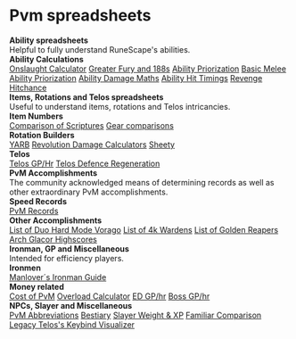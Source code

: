 # Pvm spreadsheets



<div class="flex-vertical whitney theme-dark">
<div class="chat flex-vertical flex-spacer">
<div class="content flex-spacer flex-horizontal">
<div class="flex-spacer flex-vertical messages-wrapper">
<div class="scroller-wrap">
<div class="scroller messages">
<div class="message-group hide-overflow">
<div class="comment">
<div class="message first">
<div class="accessory">

<div class="embed-wrapper">
<div class="embed-color-pill" style="background-color: rgb(0, 153, 255);"></div>
<div class="embed embed-rich">
<div class="embed-content">
<div class="embed-content-inner">

<div class="embed-title" ><strong>Ability spreadsheets</strong>
</div>
<div class="embed-description markup" >Helpful to fully understand RuneScape's abilities.
</div>
<div class="embed-fields"><div class="embed-field embed-field-inline" ><div class="embed-field-name" ><strong>Ability Calculations</strong>
</div><div class="embed-field-value markup" ><a title="" href="https://docs.google.com/spreadsheets/d/1mJ1wB-JhmWRnEpI4iRVnyRkP93Dk9lTxefr3bGd3Lnw/" target="_blank" rel="noreferrer">Onslaught Calculator</a>
<a title="" href="https://docs.google.com/spreadsheets/d/1beHYkyPKV-tj8eHlbRDQTRX9GkdFBKhBr89B8fKyuXI/edit#gid=1063393167" target="_blank" rel="noreferrer">Greater Fury and 188s</a>
<a title="" href="https://docs.google.com/spreadsheets/d/1OetEUz4xU5sg7pqmJBkkafmZIye8qoPOXprUPGhin14/edit?usp=sharing" target="_blank" rel="noreferrer">Ability Priorization</a>
<a title="" href="https://docs.google.com/document/d/1qfp33_-YUh_SOtD8NjchcjY6sL9_HeYH-ZpJrMqIb5M/edit?usp=sharing" target="_blank" rel="noreferrer">Basic Melee Ability Priorization</a>
<a title="" href="https://docs.google.com/spreadsheets/d/1dqGWf8SAQZs-Iagg8Qn27r0OoqzWSytLgWxYTv9vud4/" target="_blank" rel="noreferrer">Ability Damage Maths</a>
<a title="" href="https://docs.google.com/spreadsheets/d/17S4WGJ5iRVxy4kyn3tzrGDQb10O6tKAkNBnl7MaSE64/edit?usp=sharing" target="_blank" rel="noreferrer">Ability Hit Timings</a>
<a title="" href="https://docs.google.com/spreadsheets/d/1cvWVgLMNXwPoeduWS1_A-mojizvCruM0inHKrDHUiEQ/edit#gid=0/" target="_blank" rel="noreferrer">Revenge</a>
<a title="" href="https://docs.google.com/spreadsheets/d/1X0GwTMCpCW5plaV0Gdvgw_glPlj-y-UBDiKjHmTkGBM/edit#gid=1250242134" target="_blank" rel="noreferrer">Hitchance</a>
</div></div></div>
</div>

</div>


</div></div></div></div></div></div></div></div></div></div></div></div>   




<div class="flex-vertical whitney theme-dark">
<div class="chat flex-vertical flex-spacer">
<div class="content flex-spacer flex-horizontal">
<div class="flex-spacer flex-vertical messages-wrapper">
<div class="scroller-wrap">
<div class="scroller messages">
<div class="message-group hide-overflow">
<div class="comment">
<div class="message first">
<div class="accessory">

<div class="embed-wrapper">
<div class="embed-color-pill" style="background-color: rgb(0, 153, 255);"></div>
<div class="embed embed-rich">
<div class="embed-content">
<div class="embed-content-inner">

<div class="embed-title" ><strong>Items, Rotations and Telos spreadsheets</strong>
</div>
<div class="embed-description markup" >Useful to understand items, rotations and Telos intricancies.
</div>
<div class="embed-fields"><div class="embed-field embed-field-inline" ><div class="embed-field-name" ><strong>Item Numbers</strong>
</div><div class="embed-field-value markup" ><a title="" href="https://docs.google.com/spreadsheets/d/15R4kYTGZs_CSC7V3cRF-B5Wm2NLio1s-IT0UEI9JvoM/edit?usp=sharing" target="_blank" rel="noreferrer">Comparison of Scriptures</a>
<a title="" href="https://docs.google.com/spreadsheets/d/1oYtPZcjumdggxNqZYuWtrK-kCdtZo51oL7SExTEIHSw/edit?ouid=113319418153900565046&usp=sheets_home&ths=true" target="_blank" rel="noreferrer">Gear comparisons</a>
</div></div><div class="embed-field embed-field-inline" ><div class="embed-field-name" ><strong>Rotation Builders</strong>
</div><div class="embed-field-value markup" ><a title="" href="https://ryyhen.github.io/yarb/" target="_blank" rel="noreferrer">YARB</a>
<a title="" href="http://rs-revolution.herokuapp.com/bar/" target="_blank" rel="noreferrer">Revolution Damage Calculators</a>
<a title="" href="https://docs.google.com/spreadsheets/d/1RLoUtGDYaRWjQ4nA-sYnG1sfhjwe067o_V4-yIvOCeU/" target="_blank" rel="noreferrer">Sheety</a>
</div></div><div class="embed-field embed-field-inline" ><div class="embed-field-name" ><strong>Telos</strong>
</div><div class="embed-field-value markup" ><a title="" href="https://docs.google.com/spreadsheets/d/1RDqGgqRf_hjhhiIou41pHhXoLxvR913YO65zaMS0aRw/edit#gid=1826177397/" target="_blank" rel="noreferrer">Telos GP/Hr</a>
<a title="" href="https://docs.google.com/spreadsheets/d/1uUn2LNqHWPm1molD9Vr9zvmsoiOH1O0wuZVEdj9hQdg/edit#gid=473405741/" target="_blank" rel="noreferrer">Telos Defence Regeneration</a>
</div></div></div>
</div>

</div>


</div></div></div></div></div></div></div></div></div></div></div></div>   




<div class="flex-vertical whitney theme-dark">
<div class="chat flex-vertical flex-spacer">
<div class="content flex-spacer flex-horizontal">
<div class="flex-spacer flex-vertical messages-wrapper">
<div class="scroller-wrap">
<div class="scroller messages">
<div class="message-group hide-overflow">
<div class="comment">
<div class="message first">
<div class="accessory">

<div class="embed-wrapper">
<div class="embed-color-pill" style="background-color: rgb(0, 153, 255);"></div>
<div class="embed embed-rich">
<div class="embed-content">
<div class="embed-content-inner">

<div class="embed-title" ><strong>PvM Accomplishments</strong>
</div>
<div class="embed-description markup" >The community acknowledged means of determining records as well as other extraordinary PvM accomplishments.
</div>
<div class="embed-fields"><div class="embed-field embed-field-inline" ><div class="embed-field-name" ><strong>Speed Records</strong>
</div><div class="embed-field-value markup" ><a title="" href="https://www.pvm-records.com/" target="_blank" rel="noreferrer">PvM Records</a>
</div></div><div class="embed-field embed-field-inline" ><div class="embed-field-name" ><strong>Other Accomplishments</strong>
</div><div class="embed-field-value markup" ><a title="" href="https://docs.google.com/spreadsheets/u/1/d/e/2PACX-1vSHpx1ihuBT0DesULKLrcR2TOOISjmoaW5gleprnpWGY49N1MRG2a3Y2P_Ddq2g2kmaxK0h8NgEiXE_/pubhtml#" target="_blank" rel="noreferrer">List of Duo Hard Mode Vorago</a>
<a title="" href="https://docs.google.com/spreadsheets/d/13yKl8ji6Jz3SzBLZgSYneyIzFviDPWeFeJXEY7IUBOk/edit#gid=0" target="_blank" rel="noreferrer">List of 4k Wardens</a>
<a title="" href="https://docs.google.com/spreadsheets/u/1/d/e/2PACX-1vQy3hEk8lRYi90cVnPExymwv9r7YDqZhvSHkza9SRaUuhQh2etEz4Uc8HnGWGLAGUUax-Hw_BR4hHFb/pubhtml" target="_blank" rel="noreferrer">List of Golden Reapers</a>
<a title="" href="https://docs.google.com/spreadsheets/u/2/d/e/2PACX-1vRgqe7L4IiHWgjaI0239KKvBdFeXWWEiliMJvBzlye0MpMqi78AOo-rzOy8g2SRb38e-EZ721htEQrd/pubhtml#" target="_blank" rel="noreferrer">Arch Glacor Highscores</a>
</div></div></div>
</div>

</div>


</div></div></div></div></div></div></div></div></div></div></div></div>   




<div class="flex-vertical whitney theme-dark">
<div class="chat flex-vertical flex-spacer">
<div class="content flex-spacer flex-horizontal">
<div class="flex-spacer flex-vertical messages-wrapper">
<div class="scroller-wrap">
<div class="scroller messages">
<div class="message-group hide-overflow">
<div class="comment">
<div class="message first">
<div class="accessory">

<div class="embed-wrapper">
<div class="embed-color-pill" style="background-color: rgb(0, 153, 255);"></div>
<div class="embed embed-rich">
<div class="embed-content">
<div class="embed-content-inner">

<div class="embed-title" ><strong>Ironman, GP and Miscellaneous</strong>
</div>
<div class="embed-description markup" >Intended for efficiency players.
</div>
<div class="embed-fields"><div class="embed-field embed-field-inline" ><div class="embed-field-name" ><strong>Ironmen</strong>
</div><div class="embed-field-value markup" ><a title="" href="https://docs.google.com/spreadsheets/d/17_13tJf3gQoDTMj9hmSFTTM_TVG-4TySWF1pPXkTp1w/edit#gid=1777827976/" target="_blank" rel="noreferrer">Manlover´s Ironman Guide</a>
</div></div><div class="embed-field embed-field-inline" ><div class="embed-field-name" ><strong>Money related</strong>
</div><div class="embed-field-value markup" ><a title="" href="https://docs.google.com/spreadsheets/d/1oJnswFsI7Fi1WuLlgCIW91YWjkFqFxXLz5VCjM0Ooz8/edit" target="_blank" rel="noreferrer">Cost of PvM</a>
<a title="" href="https://runescape.wiki/w/Calculator:Herblore/Overload_variants/" target="_blank" rel="noreferrer">Overload Calculator</a>
<a title="" href="https://docs.google.com/spreadsheets/d/1nkzaPeBedOZ_7gxwZQE0dX7i-XG8Pz7kkeBSynKiJ90/edit#gid=1627564895" target="_blank" rel="noreferrer">ED GP/hr</a>
<a title="" href="https://docs.google.com/spreadsheets/d/1ArXJgoNxpIyHm5pRCdmT-srP_tJxhtRa6fHjT2JZ71A/edit#gid=24031961" target="_blank" rel="noreferrer">Boss GP/hr</a>
</div></div><div class="embed-field embed-field-inline" ><div class="embed-field-name" ><strong>NPCs, Slayer and Miscellaneous</strong>
</div><div class="embed-field-value markup" ><a title="" href="https://docs.google.com/document/d/1yZmDhx-SJsrVo0iTNwgMN3YsuJ9CrHcySd3hptvz3Ds//" target="_blank" rel="noreferrer">PvM Abbreviations</a>
<a title="" href="https://chisel.weirdgloop.org/bestiary/bestiary.json/" target="_blank" rel="noreferrer">Bestiary</a>
<a title="" href="https://docs.google.com/spreadsheets/d/1hYNMQ_2QjhebZJsMCXEGDarEekOT1uZiPGx0i26ILps/edit#gid=535482960/" target="_blank" rel="noreferrer">Slayer Weight &amp; XP</a>
<a title="" href="https://docs.google.com/spreadsheets/d/1OUqVu1MSqToZvzOpIOcm7MN3MmOh2tthZKGV8X9-ZIs/edit" target="_blank" rel="noreferrer">Familiar Comparison</a>
<a title="" href="https://docs.google.com/spreadsheets/d/1t-eO5ZOABXzp78gxCIiOIAxi7IN95J6XxLNZ1vVKl_M/edit#gid=422040911" target="_blank" rel="noreferrer">Legacy Telos's Keybind Visualizer</a>
</div></div></div>
</div>

</div>


</div></div></div></div></div></div></div></div></div></div></div></div>   

